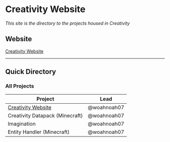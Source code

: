 # Creativity Website
*This site is the directory to the projects housed in Creativity*

## Website
[Creativity Website](https://creativity-proj.netlify.app "Visit the Creativity Webpage")

---
## Quick Directory
### All Projects
| Project | Lead |
|---------|-------|
|[Creativity Website](https://creativity-proj.netlify.app/projects/creativity-website)|@woahnoah07|
|Creativity Datapack (Minecraft)|@woahnoah07|
|Imagination|@woahnoah07|
|Entity Handler (Minecraft)|@woahnoah07|